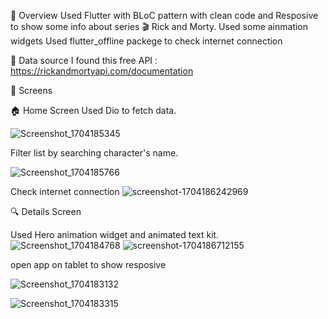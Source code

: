 📘 Overview 
Used Flutter with BLoC pattern with clean code and Resposive to show some info about  series 🎬 Rick and Morty.
Used some ainmation widgets
Used flutter_offline packege to check internet connection 

📌 Data source
I found this free API : https://rickandmortyapi.com/documentation

📱 Screens

🏠 Home Screen 
 Used Dio to fetch data. 
 
![Screenshot_1704185345](https://github.com/mohamedabdelgwad603/Rick-and-Morty-series-characters-/assets/82996452/a35040f2-9d16-44c6-b816-dabaa9acca4c)

Filter list by searching character's name.

![Screenshot_1704185766](https://github.com/mohamedabdelgwad603/Rick-and-Morty-series-characters-/assets/82996452/1237d2f1-58fd-4a6a-8a4d-4334994f09bb)

Check internet connection
![screenshot-1704186242969](https://github.com/mohamedabdelgwad603/Rick-and-Morty-series-characters-/assets/82996452/15c22fb0-e9e3-488f-ac2a-383e4b313b1f)

🔍 Details Screen

Used Hero animation widget and animated text kit.
![Screenshot_1704184768](https://github.com/mohamedabdelgwad603/Rick-and-Morty-series-characters-/assets/82996452/ea8ee180-5bff-4700-b0bd-224415b6e318)
![screenshot-1704186712155](https://github.com/mohamedabdelgwad603/Rick-and-Morty-series-characters-/assets/82996452/f7c658aa-6930-4a93-9ea0-1c034921b2b1)

open app on tablet to show resposive

![Screenshot_1704183132](https://github.com/mohamedabdelgwad603/Rick-and-Morty-series-characters-/assets/82996452/6b02124f-81d3-4ae4-9849-fb9e85f412d6)


![Screenshot_1704183315](https://github.com/mohamedabdelgwad603/Rick-and-Morty-series-characters-/assets/82996452/8ba06f60-4be6-4050-8a25-4a5df2cdecd0)
